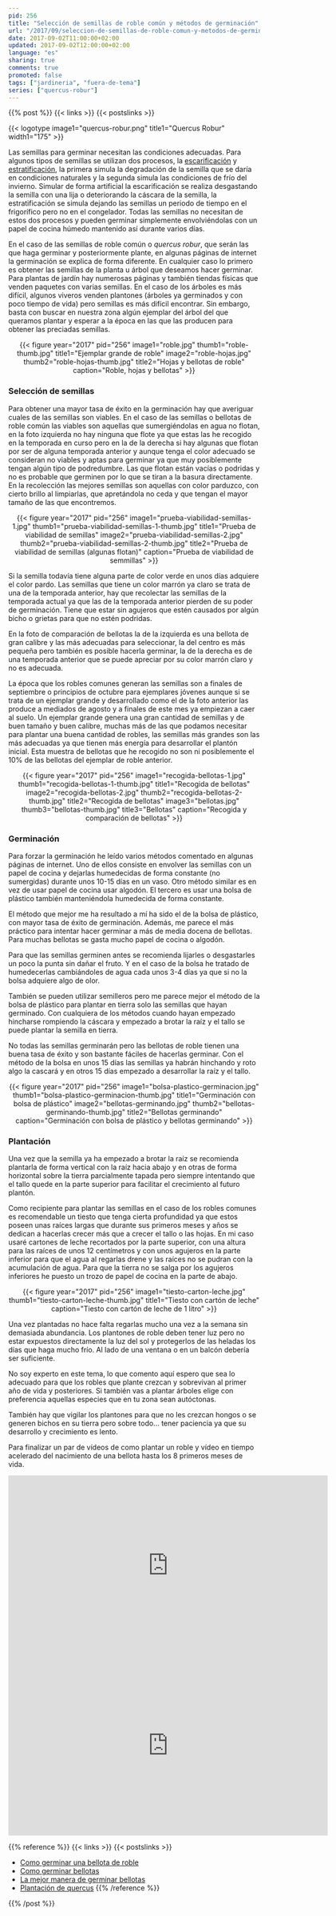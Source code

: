 ```yaml
---
pid: 256
title: "Selección de semillas de roble común y métodos de germinación"
url: "/2017/09/seleccion-de-semillas-de-roble-comun-y-metodos-de-germinacion/"
date: 2017-09-02T11:00:00+02:00
updated: 2017-09-02T12:00:00+02:00
language: "es"
sharing: true
comments: true
promoted: false
tags: ["jardineria", "fuera-de-tema"]
series: ["quercus-robur"]
---
```


{{% post %}}
{{< links >}}
{{< postslinks >}}

{{< logotype image1="quercus-robur.png" title1="Quercus Robur" width1="175" >}}

Las semillas para germinar necesitan las condiciones adecuadas. Para algunos tipos de semillas se utilizan dos procesos, la [escarificación](http://www.botanical-online.com/escarificacion.htm) y [estratificación](http://www.botanical-online.com/estratificacion.htm), la primera simula la degradación de la semilla que se daría en condiciones naturales y la segunda simula las condiciones de frío del invierno. Simular de forma artificial la escarificación se realiza desgastando la semilla con una lija o deteriorando la cáscara de la semilla, la estratificación se simula dejando las semillas un periodo de tiempo en el frigorífico pero no en el congelador. Todas las semillas no necesitan de estos dos procesos y pueden germinar simplemente envolviéndolas con un papel de cocina húmedo mantenido así durante varios días.

En el caso de las semillas de roble común o _quercus robur_, que serán las que haga germinar y posteriormente plante, en algunas páginas de internet la germinación se explica de forma diferente. En cualquier caso lo primero es obtener las semillas de la planta u árbol que deseamos hacer germinar. Para plantas de jardín hay numerosas páginas y también tiendas físicas que venden paquetes con varias semillas. En el caso de los árboles es más difícil, algunos viveros venden plantones (árboles ya germinados y con poco tiempo de vida) pero semillas es más difícil encontrar. Sin embargo, basta con buscar en nuestra zona algún ejemplar del árbol del que queramos plantar y esperar a la época en las que las producen para obtener las preciadas semillas.

<div class="media" style="text-align: center;">
    {{< figure year="2017" pid="256"
        image1="roble.jpg" thumb1="roble-thumb.jpg" title1="Ejemplar grande de roble"
        image2="roble-hojas.jpg" thumb2="roble-hojas-thumb.jpg" title2="Hojas y bellotas de roble"
        caption="Roble, hojas y bellotas" >}}
</div>

### Selección de semillas

Para obtener una mayor tasa de éxito en la germinación hay que averiguar cuales de las semillas son viables. En el caso de las semillas o bellotas de roble común las viables son aquellas que sumergiéndolas en agua no flotan, en la foto izquierda no hay ninguna que flote ya que estas las he recogido en la temporada en curso pero en la de la derecha si hay algunas que flotan por ser de alguna temporada anterior y aunque tenga el color adecuado se consideran no viables y aptas para germinar ya que muy posiblemente tengan algún tipo de podredumbre. Las que flotan están vacías o podridas y no es probable que germinen por lo que se tiran a la basura directamente. En la recolección las mejores semillas son aquellas con color parduzco, con cierto brillo al limpiarlas, que apretándola no ceda y que tengan el mayor tamaño de las que encontremos.

<div class="media" style="text-align: center;">
    {{< figure year="2017" pid="256"
        image1="prueba-viabilidad-semillas-1.jpg" thumb1="prueba-viabilidad-semillas-1-thumb.jpg" title1="Prueba de viabilidad de semillas"
        image2="prueba-viabilidad-semillas-2.jpg" thumb2="prueba-viabilidad-semillas-2-thumb.jpg" title2="Prueba de viabilidad de semillas (algunas flotan)"
        caption="Prueba de viabilidad de semmillas" >}}
</div>

Si la semilla todavía tiene alguna parte de color verde en unos días adquiere el color pardo. Las semillas que tiene un color marrón ya claro se trata de una de la temporada anterior, hay que recolectar las semillas de la temporada actual ya que las de la temporada anterior pierden de su poder de germinación. Tiene que estar sin agujeros que estén causados por algún bicho o grietas para que no estén podridas.

En la foto de comparación de bellotas la de la izquierda es una bellota de gran calibre y las más adecuadas para seleccionar, la del centro es más pequeña pero también es posible hacerla germinar, la de la derecha es de una temporada anterior que se puede apreciar por su color marrón claro y no es adecuada.

La época que los robles comunes generan las semillas son a finales de septiembre o principios de octubre para ejemplares jóvenes aunque si se trata de un ejemplar grande y desarrollado como el de la foto anterior las produce a mediados de agosto y a finales de este mes ya empiezan a caer al suelo. Un ejemplar grande genera una gran cantidad de semillas y de buen tamaño y buen calibre, muchas más de las que podamos necesitar para plantar una buena cantidad de robles, las semillas más grandes son las más adecuadas ya que tienen más energía para desarrollar el plantón inicial. Esta muestra de bellotas que he recogido no son ni posiblemente el 10% de las bellotas del ejemplar de roble anterior.

<div class="media" style="text-align: center;">
    {{< figure year="2017" pid="256"
        image1="recogida-bellotas-1.jpg" thumb1="recogida-bellotas-1-thumb.jpg" title1="Recogida de bellotas"
        image2="recogida-bellotas-2.jpg" thumb2="recogida-bellotas-2-thumb.jpg" title2="Recogida de bellotas"
        image3="bellotas.jpg" thumb3="bellotas-thumb.jpg" title3="Bellotas"
        caption="Recogida y comparación de bellotas" >}}
</div>

### Germinación

Para forzar la germinación he leído varios métodos comentado en algunas páginas de internet. Uno de ellos consiste en envolver las semillas con un papel de cocina y dejarlas humedecidas de forma constante (no sumergidas) durante unos 10-15 días en un vaso. Otro método similar es en vez de usar papel de cocina usar algodón. El tercero es usar una bolsa de plástico también manteniéndola humedecida de forma constante.

El método que mejor me ha resultado a mí ha sido el de la bolsa de plástico, con mayor tasa de éxito de germinación. Además, me parece el más práctico para intentar hacer germinar a más de media docena de bellotas. Para muchas bellotas se gasta mucho papel de cocina o algodón.

Para que las semillas germinen antes se recomienda lijarles o desgastarles un poco la punta sin dañar el fruto. Y en el caso de la bolsa he tratado de humedecerlas cambiándoles de agua cada unos 3-4 días ya que si no la bolsa adquiere algo de olor.

También se pueden utilizar semilleros pero me parece mejor el método de la bolsa de plástico para plantar en tierra solo las semillas que hayan germinado. Con cualquiera de los métodos cuando hayan empezado hincharse rompiendo la cáscara y empezado a brotar la raíz y el tallo se puede plantar la semilla en tierra.

No todas las semillas germinarán pero las bellotas de roble tienen una buena tasa de éxito y son bastante fáciles de hacerlas germinar. Con el método de la bolsa en unos 15 días las semillas ya habrán hinchando y roto algo la cascará y en otros 15 días empezado a desarrollar la raíz y el tallo.

<div class="media" style="text-align: center;">
    {{< figure year="2017" pid="256"
        image1="bolsa-plastico-germinacion.jpg" thumb1="bolsa-plastico-germinacion-thumb.jpg" title1="Germinación con bolsa de plástico"
        image2="bellotas-germinando.jpg" thumb2="bellotas-germinando-thumb.jpg" title2="Bellotas germinando"
        caption="Germinación con bolsa de plástico y bellotas germinando" >}}
</div>

### Plantación

Una vez que la semilla ya ha empezado a brotar la raíz se recomienda plantarla de forma vertical con la raíz hacia abajo y en otras de forma horizontal sobre la tierra parcialmente tapada pero siempre intentando que el tallo quede en la parte superior para facilitar el crecimiento al futuro plantón.

Como recipiente para plantar las semillas en el caso de los robles comunes es recomendable un tiesto que tenga cierta profundidad ya que estos poseen unas raíces largas que durante sus primeros meses y años se dedican a hacerlas crecer más que a crecer el tallo o las hojas. En mi caso usaré cartones de leche recortados por la parte superior, con una altura para las raíces de unos 12 centímetros y con unos agujeros en la parte inferior para que el agua al regarlas drene y las raíces no se pudran con la acumulación de agua. Para que la tierra no se salga por los agujeros inferiores he puesto un trozo de papel de cocina en la parte de abajo.

<div class="media" style="text-align: center;">
    {{< figure year="2017" pid="256"
        image1="tiesto-carton-leche.jpg" thumb1="tiesto-carton-leche-thumb.jpg" title1="Tiesto con cartón de leche"
        caption="Tiesto con cartón de leche de 1 litro" >}}
</div>

Una vez plantadas no hace falta regarlas mucho una vez a la semana sin demasiada abundancia. Los plantones de roble deben tener luz pero no estar expuestos directamente la luz del sol y protegerlos de las heladas los días que haga mucho frío. Al lado de una ventana o en un balcón debería ser suficiente.

<!--
[Fotos plantones al lado de la ventana]
<div class="media" style="text-align: center;">
    {{< figure year="2017" pid="256"
        image1="" thumb1="-thumb.jpg" title1=""
        image2="" thumb2="-thumb.jpg" title2=""
        caption="" >}}
</div>
-->

No soy experto en este tema, lo que comento aquí espero que sea lo adecuado para que los robles que plante crezcan y sobrevivan al primer año de vida y posteriores. Si también vas a plantar árboles elige con preferencia aquellas especies que en tu zona sean autóctonas.

También hay que vigilar los plantones para que no les crezcan hongos o se generen bichos en su tierra pero sobre todo... tener paciencia ya que su desarrollo y crecimiento es lento.

Para finalizar un par de vídeos de como plantar un roble y vídeo en tiempo acelerado del nacimiento de una bellota hasta los 8 primeros meses de vida.

<div class="media media-video" style="text-align: center;">
	<iframe width="640" height="360" src="https://www.youtube.com/embed/QRCDilvqa5E" frameborder="0" allowfullscreen></iframe>
</div>

<div class="media media-video" style="text-align: center;">
	<iframe width="640" height="360" src="https://www.youtube.com/embed/MB-BvkOyHww" frameborder="0" allowfullscreen></iframe>
</div>

{{% reference %}}
{{< links >}}
{{< postslinks >}}
* [Como germinar una bellota de roble](http://www.lahuertinadetoni.es/como-germinar-una-bellota-o-roble/)
* [Como germinar bellotas](https://www.youtube.com/watch?v=aZQzbc5GYGU)
* [La mejor manera de germinar bellotas](https://www.youtube.com/watch?v=AQCqBzikA8c)
* [Plantación de quercus](https://www.youtube.com/watch?v=MDHKlVJJrzg)
{{% /reference %}}

{{% /post %}}
